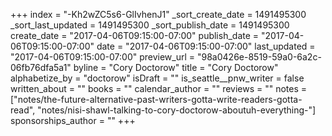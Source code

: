 +++
index = "-Kh2wZC5s6-GlIvhenJ1"
_sort_create_date = 1491495300
_sort_last_updated = 1491495300
_sort_publish_date = 1491495300
create_date = "2017-04-06T09:15:00-07:00"
publish_date = "2017-04-06T09:15:00-07:00"
date = "2017-04-06T09:15:00-07:00"
last_updated = "2017-04-06T09:15:00-07:00"
preview_url = "98a0426e-8519-59a0-6a2c-06fb76dfa5a1"
byline = "Cory Doctorow"
title = "Cory Doctorow"
alphabetize_by = "doctorow"
isDraft = ""
is_seattle__pnw_writer = false
written_about = ""
books = ""
calendar_author = ""
reviews = ""
notes = ["notes/the-future-alternative-past-writers-gotta-write-readers-gotta-read", "notes/nisi-shawl-talking-to-cory-doctorow-aboutuh-everything-"]
sponsorships_author = ""
+++
